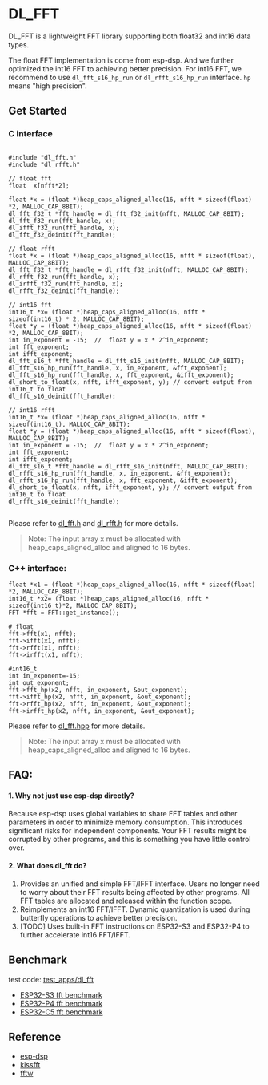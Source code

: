 # DL_FFT

DL_FFT is a lightweight FFT library supporting both float32 and int16 data types.

The float FFT implementation is come from esp-dsp. And we further optimized the int16 FFT to achieving better precision.
For int16 FFT, we recommend to use `dl_fft_s16_hp_run` or `dl_rfft_s16_hp_run` interface. `hp` means "high precision".

## Get Started


### C interface
```

#include "dl_fft.h"
#include "dl_rfft.h"

// float fft
float  x[nfft*2];

float *x = (float *)heap_caps_aligned_alloc(16, nfft * sizeof(float) *2, MALLOC_CAP_8BIT);
dl_fft_f32_t *fft_handle = dl_fft_f32_init(nfft, MALLOC_CAP_8BIT);
dl_fft_f32_run(fft_handle, x);
dl_ifft_f32_run(fft_handle, x);
dl_fft_f32_deinit(fft_handle);

// float rfft
float *x = (float *)heap_caps_aligned_alloc(16, nfft * sizeof(float), MALLOC_CAP_8BIT);
dl_fft_f32_t *fft_handle = dl_rfft_f32_init(nfft, MALLOC_CAP_8BIT);
dl_rfft_f32_run(fft_handle, x);
dl_irfft_f32_run(fft_handle, x);
dl_rfft_f32_deinit(fft_handle);

// int16 fft
int16_t *x= (float *)heap_caps_aligned_alloc(16, nfft * sizeof(int16_t) * 2, MALLOC_CAP_8BIT);
float *y = (float *)heap_caps_aligned_alloc(16, nfft * sizeof(float) *2, MALLOC_CAP_8BIT);
int in_exponent = -15;  //  float y = x * 2^in_exponent;
int fft_exponent;
int ifft_exponent;
dl_fft_s16_t *fft_handle = dl_fft_s16_init(nfft, MALLOC_CAP_8BIT);
dl_fft_s16_hp_run(fft_handle, x, in_exponent, &fft_exponent);
dl_fft_s16_hp_run(fft_handle, x, fft_exponent, &ifft_exponent);
dl_short_to_float(x, nfft, ifft_exponent, y); // convert output from int16_t to float
dl_fft_s16_deinit(fft_handle);

// int16 rfft
int16_t *x= (float *)heap_caps_aligned_alloc(16, nfft * sizeof(int16_t), MALLOC_CAP_8BIT);
float *y = (float *)heap_caps_aligned_alloc(16, nfft * sizeof(float), MALLOC_CAP_8BIT);
int in_exponent = -15;  //  float y = x * 2^in_exponent;
int fft_exponent;
int ifft_exponent;
dl_fft_s16_t *fft_handle = dl_rfft_s16_init(nfft, MALLOC_CAP_8BIT);
dl_rfft_s16_hp_run(fft_handle, x, in_exponent, &fft_exponent);
dl_rfft_s16_hp_run(fft_handle, x, fft_exponent, &ifft_exponent);
dl_short_to_float(x, nfft, ifft_exponent, y); // convert output from int16_t to float
dl_rfft_s16_deinit(fft_handle);


```
Please refer to [dl_fft.h](./dl_fft.h) and [dl_rfft.h](./dl_rfft.h) for more details. 
> Note: The input array x must be allocated with heap_caps_aligned_alloc and aligned to 16 bytes.



### C++ interface:
```
float *x1 = (float *)heap_caps_aligned_alloc(16, nfft * sizeof(float) *2, MALLOC_CAP_8BIT);
int16_t *x2= (float *)heap_caps_aligned_alloc(16, nfft * sizeof(int16_t)*2, MALLOC_CAP_8BIT);
FFT *fft = FFT::get_instance();

# float 
fft->fft(x1, nfft);
fft->ifft(x1, nfft);
fft->rfft(x1, nfft);
fft->irfft(x1, nfft);

#int16_t
int in_exponent=-15;
int out_exponent;
fft->fft_hp(x2, nfft, in_exponent, &out_exponent);
fft->ifft_hp(x2, nfft, in_exponent, &out_exponent);
fft->rfft_hp(x2, nfft, in_exponent, &out_exponent);
fft->irfft_hp(x2, nfft, in_exponent, &out_exponent);
```
Please refer to [dl_fft.hpp](./dl_fft.hpp) for more details.

> Note: The input array x must be allocated with heap_caps_aligned_alloc and aligned to 16 bytes.


## FAQ:

#### 1. Why not just use esp-dsp directly? 

Because esp-dsp uses global variables to share FFT tables and other parameters in order to minimize memory consumption. This introduces significant risks for independent components. Your FFT results might be corrupted by other programs, and this is something you have little control over.  

#### 2. What does dl_fft do?

1. Provides an unified and simple FFT/IFFT interface. Users no longer need to worry about their FFT results being affected by other programs. All FFT tables are allocated and released within the function scope.  
2. Reimplements an int16 FFT/IFFT. Dynamic quantization is used during butterfly operations to achieve better precision.  
3. [TODO] Uses built-in FFT instructions on ESP32-S3 and ESP32-P4 to further accelerate int16 FFT/IFFT.


## Benchmark

test code: [test_apps/dl_fft](https://github.com/espressif/esp-dl/tree/master/test_apps/dl_fft) 

- [ESP32-S3 fft benchmark](./benchmark_esp32s3.md)
- [ESP32-P4 fft benchmark](./benchmark_esp32p4.md)
- [ESP32-C5 fft benchmark](./benchmark_esp32c5.md)


## Reference

- [esp-dsp](https://github.com/espressif/esp-dsp)
- [kissfft](https://github.com/mborgerding/kissfft)
- [fftw](https://github.com/FFTW/fftw3)
